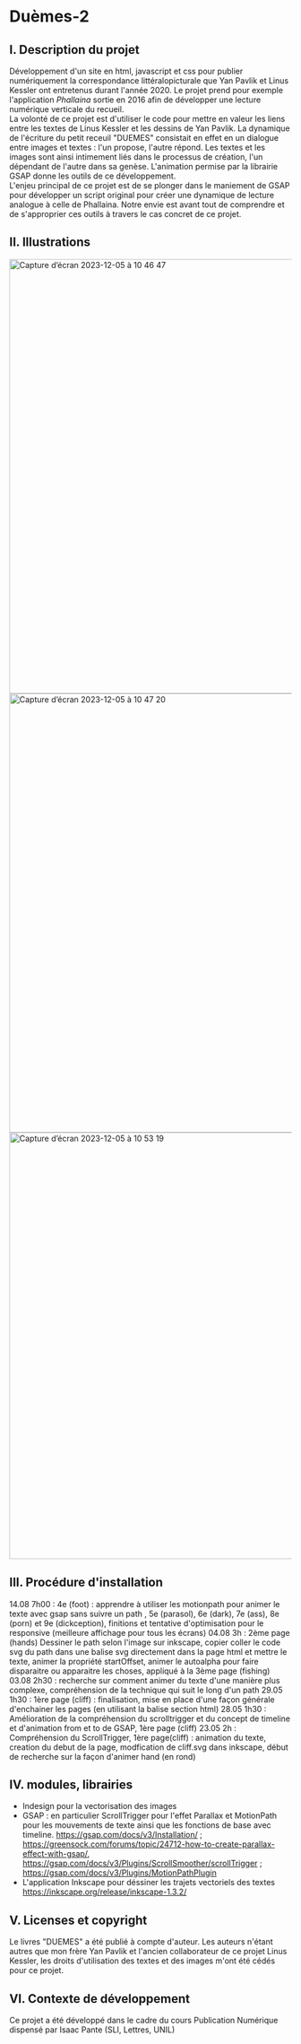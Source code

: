# Duèmes-2

## I. Description du projet

Développement d'un site en html, javascript et css pour publier numériquement la correspondance littéralopicturale que Yan Pavlik et Linus Kessler ont entretenus durant l'année 2020. Le projet prend pour exemple l'application *Phallaina* sortie en 2016 afin de développer une lecture numérique verticale du recueil. </br>
La volonté de ce projet est d'utiliser le code pour mettre en valeur les liens entre les textes de Linus Kessler et les dessins de Yan Pavlik. La dynamique de l'écriture du petit receuil "DUEMES" consistait en effet en un dialogue entre images et textes : l'un propose, l'autre répond. Les textes et les images sont ainsi intimement liés dans le processus de création, l'un dépendant de l'autre dans sa genèse. L'animation permise par la librairie GSAP donne les outils de ce développement.</br>
L'enjeu principal de ce projet est de se plonger dans le maniement de GSAP pour développer un script original pour créer une dynamique de lecture analogue à celle de Phallaina. Notre envie est avant tout de comprendre et de s'approprier ces outils à travers le cas concret de ce projet. 
</br>

## II. Illustrations

<img width="775" alt="Capture d’écran 2023-12-05 à 10 46 47" src="https://github.com/numerikdavlok/DUEMES-2/assets/73711024/a5162594-9fa8-4832-9921-44135db1005a"></br>
<img width="783" alt="Capture d’écran 2023-12-05 à 10 47 20" src="https://github.com/numerikdavlok/DUEMES-2/assets/73711024/db09b733-c7e0-47dd-9cc2-4574047743b3"></br>
<img width="761" alt="Capture d’écran 2023-12-05 à 10 53 19" src="https://github.com/numerikdavlok/DUEMES-2/assets/73711024/db81f7e8-781e-45ef-84e8-0d34fca16b3e"></br>

## III. Procédure d'installation

14.08 7h00 : 4e (foot) : apprendre à utiliser les motionpath pour animer le texte avec gsap sans suivre un path , 5e (parasol), 6e (dark), 7e (ass), 8e (porn) et 9e (dickception), finitions et tentative d'optimisation pour le responsive (meilleure affichage pour tous les écrans)
04.08 3h : 2ème page (hands) Dessiner le path selon l'image sur inkscape, copier coller le code svg du path dans une balise svg directement dans la page html et mettre le texte, animer la propriété startOffset, animer le autoalpha pour faire disparaitre ou apparaitre les choses, appliqué à la 3ème page (fishing)
03.08 2h30 : recherche sur comment animer du texte d'une manière plus complexe, compréhension de la technique qui suit le long d'un path
29.05 1h30 : 1ère page (cliff) : finalisation, mise en place d'une façon générale d'enchainer les pages (en utilisant la balise section html)
28.05 1h30 : Amélioration de la compréhension du scrolltrigger et du concept de timeline et d'animation from et to de GSAP, 1ère page (cliff)
23.05 2h : Compréhension du ScrollTrigger, 1ère page(cliff) : animation du texte, creation du debut de la page, modfication de cliff.svg dans inkscape, début de recherche sur la façon d'animer hand (en rond)

## IV.  modules, librairies
- Indesign pour la vectorisation des images
- GSAP : en particulier ScrollTrigger pour l'effet Parallax et MotionPath pour les mouvements de texte ainsi que les fonctions de base avec timeline.
https://gsap.com/docs/v3/Installation/ ; https://greensock.com/forums/topic/24712-how-to-create-parallax-effect-with-gsap/, https://gsap.com/docs/v3/Plugins/ScrollSmoother/scrollTrigger ; https://gsap.com/docs/v3/Plugins/MotionPathPlugin
- L'application Inkscape pour déssiner les trajets vectoriels des textes
https://inkscape.org/release/inkscape-1.3.2/

## V. Licenses et copyright
Le livres "DUEMES" a été publié à compte d'auteur. Les auteurs n'étant autres que mon frère Yan Pavlik et l'ancien collaborateur de ce projet Linus Kessler, les droits d'utilisation des textes et des images m'ont été cédés pour ce projet. 

## VI. Contexte de développement
Ce projet a été développé dans le cadre du cours Publication Numérique dispensé par Isaac Pante (SLI, Lettres, UNIL)

